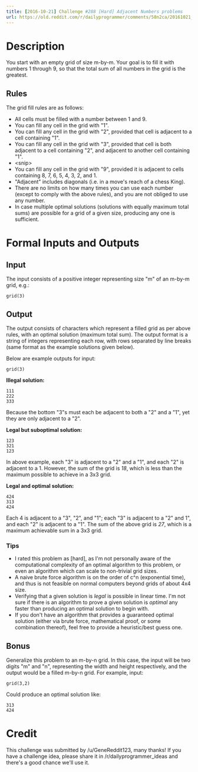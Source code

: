 ```yaml
---
title: [2016-10-21] Challenge #288 [Hard] Adjacent Numbers problems
url: https://old.reddit.com/r/dailyprogrammer/comments/58n2ca/20161021_challenge_288_hard_adjacent_numbers/
---
```


# Description

You start with an empty grid of size m-by-m. Your goal is to fill it with numbers 1 through 9, so that the total sum of all numbers in the grid is the greatest.

## Rules

The grid fill rules are as follows:

* All cells must be filled with a number between 1 and 9.
* You can fill any cell in the grid with "1".
* You can fill any cell in the grid with "2", provided that cell is adjacent to a cell containing "1".
* You can fill any cell in the grid with "3", provided that cell is both adjacent to a cell containing "2", and adjacent to another cell containing "1".
* &lt;snip&gt;
* You can fill any cell in the grid with "9", provided it is adjacent to cells containing 8, 7, 6, 5, 4, 3, 2, and 1.
* "Adjacent" includes diagonals (i.e. in a move's reach of a chess King).
* There are no limits on how many times you can use each number (except to comply with the above rules), and you are not obliged to use any number.
* In case multiple optimal solutions (solutions with equally maximum total sums) are possible for a grid of a given size, producing any one is sufficient.

# Formal Inputs and Outputs

## Input

The input consists of a positive integer representing size "m" of an m-by-m grid, e.g.:

    grid(3)

## Output

The output consists of characters which represent a filled grid as per above rules, with an optimal solution (maximum total sum). The output format is a string of integers representing each row, with rows separated by line breaks (same format as the example solutions given below).

Below are example outputs for input:

    grid(3)

**Illegal solution:**

    111
    222
    333

Because the bottom "3"s must each be adjacent to both a "2" and a "1", yet they are only adjacent to a "2".

**Legal but suboptimal solution:**

    123
    321
    123

In above example, each "3" is adjacent to a "2" and a "1", and each "2" is adjacent to a 1. However, the sum of the grid is *18*, which is less than the maximum possible to achieve in a 3x3 grid.

**Legal and optimal solution:**

    424
    313
    424

Each 4 is adjacent to a "3", "2", and "1"; each "3" is adjacent to a "2" and 1", and each "2" is adjacent to a "1". The sum of the above grid is *27*, which is a maximum achievable sum in a 3x3 grid.

### Tips

* I rated this problem as [hard], as I'm not personally aware of the computational complexity of an optimal algorithm to this problem, or even an algorithm which can scale to non-trivial grid sizes. 
* A naive brute force algorithm is on the order of c^n (exponential time), and thus is not feasible on normal computers beyond grids of about 4x4 size. 
* Verifying that a given solution is *legal* is possible in linear time. I'm not sure if there is an algorithm to prove a given solution is *optimal* any faster than producing an optimal solution to begin with.
* If you don't have an algorithm that provides a guaranteed optimal solution (either via brute force, mathematical proof, or some combination thereof), feel free to provide a heuristic/best guess one.

## Bonus

Generalize this problem to an m-by-n grid. In this case, the input will be two digits "m" and "n", representing the width and height respectively, and the output would be a filled m-by-n grid. For example, input:

    grid(3,2)

Could produce an optimal solution like:

    313
    424

# Credit

This challenge was submitted by /u/GeneReddit123, many thanks! If you have a challenge idea, please share it in /r/dailyprogrammer_ideas and there's a good chance we'll use it.